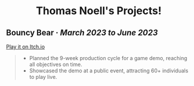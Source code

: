 <h1 align="center">Thomas Noell's Projects!</h1>

<h2><strong>Bouncy Bear</strong> · <em>March 2023 to June 2023</em></h2>

[Play it on Itch.io](https://officialthomas.itch.io/bouncybear)

> - Planned the 9-week production cycle for a game demo, reaching all objectives on time. 
> - Showcased the demo at a public event, attracting 60+ individuals to play live.
